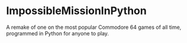 # ImpossibleMissionInPython
A remake of one on the most popular Commodore 64 games of all time, programmed in Python for anyone to play.
